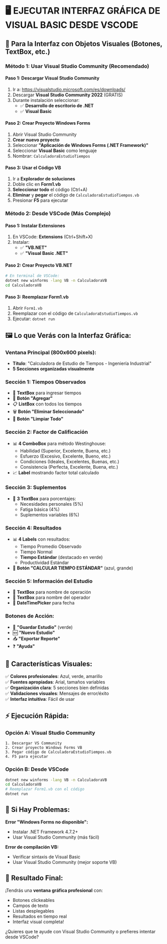 # 🖥️ EJECUTAR INTERFAZ GRÁFICA DE VISUAL BASIC DESDE VSCODE

## 🎯 Para la Interfaz con Objetos Visuales (Botones, TextBox, etc.)

### Método 1: Usar Visual Studio Community (Recomendado)

#### Paso 1: Descargar Visual Studio Community
1. Ir a: https://visualstudio.microsoft.com/es/downloads/
2. Descargar **Visual Studio Community 2022** (GRATIS)
3. Durante instalación seleccionar:
   - ✅ **Desarrollo de escritorio de .NET**
   - ✅ **Visual Basic**

#### Paso 2: Crear Proyecto Windows Forms
1. Abrir Visual Studio Community
2. **Crear nuevo proyecto**
3. Seleccionar **"Aplicación de Windows Forms (.NET Framework)"**
4. Seleccionar **Visual Basic** como lenguaje
5. Nombrar: `CalculadoraEstudioTiempos`

#### Paso 3: Usar el Código VB
1. Ir a **Explorador de soluciones**
2. Doble clic en **Form1.vb**
3. **Seleccionar todo** el código (Ctrl+A)
4. **Eliminar** y **pegar** el código de `CalculadoraEstudioTiempos.vb`
5. Presionar **F5** para ejecutar

### Método 2: Desde VSCode (Más Complejo)

#### Paso 1: Instalar Extensiones
1. En VSCode: **Extensions** (Ctrl+Shift+X)
2. Instalar:
   - ✅ **"VB.NET"**
   - ✅ **"Visual Basic .NET"**

#### Paso 2: Crear Proyecto VB.NET
```bash
# En terminal de VSCode:
dotnet new winforms -lang VB -n CalculadoraVB
cd CalculadoraVB
```

#### Paso 3: Reemplazar Form1.vb
1. Abrir `Form1.vb`
2. Reemplazar con el código de `CalculadoraEstudioTiempos.vb`
3. Ejecutar: `dotnet run`

## 🖼️ Lo que Verás con la Interfaz Gráfica:

### Ventana Principal (800x600 pixels):
- **Título**: "Calculadora de Estudio de Tiempos - Ingeniería Industrial"
- **5 Secciones organizadas visualmente**

### Sección 1: Tiempos Observados
- 📝 **TextBox** para ingresar tiempos
- 🔘 **Botón "Agregar"** 
- 📋 **ListBox** con todos los tiempos
- 🗑️ **Botón "Eliminar Seleccionado"**
- 🧹 **Botón "Limpiar Todo"**

### Sección 2: Factor de Calificación
- 📊 **4 ComboBox** para método Westinghouse:
  - Habilidad (Superior, Excelente, Buena, etc.)
  - Esfuerzo (Excesivo, Excelente, Bueno, etc.)
  - Condiciones (Ideales, Excelentes, Buenas, etc.)
  - Consistencia (Perfecta, Excelente, Buena, etc.)
- 📈 **Label** mostrando factor total calculado

### Sección 3: Suplementos
- 📝 **3 TextBox** para porcentajes:
  - Necesidades personales (5%)
  - Fatiga básica (4%)
  - Suplementos variables (6%)

### Sección 4: Resultados
- 📊 **4 Labels** con resultados:
  - Tiempo Promedio Observado
  - Tiempo Normal
  - **Tiempo Estándar** (destacado en verde)
  - Productividad Estándar
- 🔵 **Botón "CALCULAR TIEMPO ESTÁNDAR"** (azul, grande)

### Sección 5: Información del Estudio
- 📝 **TextBox** para nombre de operación
- 📝 **TextBox** para nombre del operador
- 📅 **DateTimePicker** para fecha

### Botones de Acción:
- 💾 **"Guardar Estudio"** (verde)
- 🆕 **"Nuevo Estudio"**
- 📤 **"Exportar Reporte"**
- ❓ **"Ayuda"**

## 🎨 Características Visuales:

✅ **Colores profesionales**: Azul, verde, amarillo  
✅ **Fuentes apropiadas**: Arial, tamaños variables  
✅ **Organización clara**: 5 secciones bien definidas  
✅ **Validaciones visuales**: Mensajes de error/éxito  
✅ **Interfaz intuitiva**: Fácil de usar  

## ⚡ Ejecución Rápida:

### Opción A: Visual Studio Community
```
1. Descargar VS Community
2. Crear proyecto Windows Forms VB
3. Pegar código de CalculadoraEstudioTiempos.vb
4. F5 para ejecutar
```

### Opción B: Desde VSCode
```bash
dotnet new winforms -lang VB -n CalculadoraVB
cd CalculadoraVB
# Reemplazar Form1.vb con el código
dotnet run
```

## 🔧 Si Hay Problemas:

**Error "Windows Forms no disponible":**
- Instalar .NET Framework 4.7.2+
- Usar Visual Studio Community (más fácil)

**Error de compilación VB:**
- Verificar sintaxis de Visual Basic
- Usar Visual Studio Community (mejor soporte VB)

## 📱 Resultado Final:

¡Tendrás una **ventana gráfica profesional** con:
- Botones clickeables
- Campos de texto
- Listas desplegables
- Resultados en tiempo real
- Interfaz visual completa!

¿Quieres que te ayude con Visual Studio Community o prefieres intentar desde VSCode?
